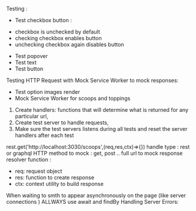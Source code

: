 Testing :

- Test checkbox button :

* checkbox is unchecked by default
* checking checkbox enables button
* unchecking checkbox again disables button

- Test popover
- Test text
- Test button

Testing HTTP Request with Mock Service Worker to mock responses:

- Test option images render
- Mock Service Worker for scoops and toppings

1. Create handlers: functions that will determine what is returned for any particular url,
2. Create test server to handle requests,
3. Make sure the test servers listens during all tests and reset the server handlers after each test

rest.get('http://localhost:3030/scoops',(req,res,ctx)=>{})
handle type : rest or graphql
HTTP method to mock : get, post ..
full url to mock
response resolver function :

- req: request object
- res: function to create response
- ctx: context utility to build response

When waiting to smth to appear asynchronously on the page (like server connections ) ALLWAYS use await and findBy
Handling Server Errors:
